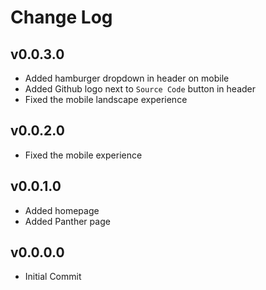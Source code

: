# Change Log

<!---------------------------------->
## v0.0.3.0
- Added hamburger dropdown in header on mobile 
- Added Github logo next to `Source Code` button in header
- Fixed the mobile landscape experience


<!---------------------------------->
## v0.0.2.0
- Fixed the mobile experience


<!---------------------------------->
## v0.0.1.0
- Added homepage
- Added Panther page


<!---------------------------------->
## v0.0.0.0
- Initial Commit